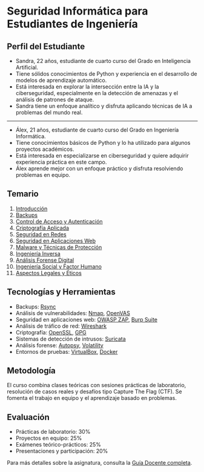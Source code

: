 # Seguridad Informática para Estudiantes de Ingeniería

## Perfil del Estudiante

- Sandra, 22 años, estudiante de cuarto curso del Grado en Inteligencia Artificial.
- Tiene sólidos conocimientos de Python y experiencia en el desarrollo de modelos de aprendizaje automático.
- Está interesada en explorar la intersección entre la IA y la ciberseguridad, especialmente en la detección de amenazas y el análisis de patrones de ataque.
- Sandra tiene un enfoque analítico y disfruta aplicando técnicas de IA a problemas del mundo real.
-------
- Álex, 21 años, estudiante de cuarto curso del Grado en Ingeniería Informática.
- Tiene conocimientos básicos de Python y lo ha utilizado para algunos proyectos académicos.
- Está interesada en especializarse en ciberseguridad y quiere adquirir experiencia práctica en este campo.
- Álex aprende mejor con un enfoque práctico y disfruta resolviendo problemas en equipo.

## Temario

1. [Introducción](./01_intro/index.md)
2. [Backups](./02_backups/index.md)
3. [Control de Acceso y Autenticación](./03_acceso/index.md)
4. [Criptografía Aplicada](./04_cripto/index.md)
5. [Seguridad en Redes](./05_redes/index.md)
6. [Seguridad en Aplicaciones Web](./06_web/index.md)
7. [Malware y Técnicas de Protección](./07_malware/index.md)
8. [Ingeniería Inversa](./08_reversing/index.md)
9. [Análisis Forense Digital](./09_forensics/index.md)
10. [Ingeniería Social y Factor Humano](./10_social/index.md)
11. [Aspectos Legales y Éticos](./11_legal/index.md)

## Tecnologías y Herramientas

- Backups: [Rsync][rsync]
- Análisis de vulnerabilidades: [Nmap][nmap], [OpenVAS][openvas]
- Seguridad en aplicaciones web: [OWASP ZAP][zap], [Burp Suite][burp]
- Análisis de tráfico de red: [Wireshark][wireshark]
- Criptografía: [OpenSSL][openssl], [GPG][gpg]
- Sistemas de detección de intrusos: [Suricata][suricata]
- Análisis forense: [Autopsy][autopsy], [Volatility][volatility]
- Entornos de pruebas: [VirtualBox][virtualbox], [Docker][docker]

## Metodología

El curso combina clases teóricas con sesiones prácticas de laboratorio, resolución de casos reales y desafíos 
tipo Capture The Flag (CTF). Se fomenta el trabajo en equipo y el aprendizaje basado en problemas.

## Evaluación

- Prácticas de laboratorio: 30%
- Proyectos en equipo: 25%
- Exámenes teórico-prácticos: 25%
- Presentaciones y participación: 20%

Para más detalles sobre la asignatura, consulta la [Guía Docente completa](./guia_docente.md).

[Rsync]: https://rsync.samba.org/
[Nmap]: https://nmap.org/
[OpenVAS]: https://www.openvas.org/
[zap]: https://www.zaproxy.org/
[Burp]: https://portswigger.net/burp
[Wireshark]: https://www.wireshark.org/
[OpenSSL]: https://www.openssl.org/
[GPG]: https://gnupg.org/
[Suricata]: https://suricata-ids.org/
[Autopsy]: https://www.autopsy.com/
[Volatility]: https://www.volatilityfoundation.org/
[VirtualBox]: https://www.virtualbox.org/
[Docker]: https://www.docker.com/